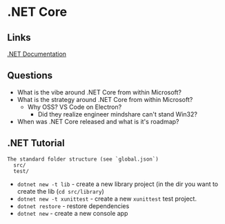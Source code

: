 # .NET Core

## Links 

[.NET Documentation](https://docs.microsoft.com/en-us/dotnet/)
## Questions

* What is the vibe around .NET Core from within Microsoft? 
* What is the strategy around .NET Core from within Microsoft?
    * Why OSS? VS Code on Electron? 
        * Did they realize engineer mindshare can't stand Win32?
* When was .NET Core released and what is it's roadmap?



## .NET Tutorial

```
The standard folder structure (see `global.json`)
  src/
  test/
```

* `dotnet new -t lib` - create a new library project (in the dir you want to create the lib (`cd src/library`)
* `dotnet new -t xunittest` - create a new `xunittest` test project. 
* `dotnet restore` - restore dependencies
* `dotnet new` - create a new console app

